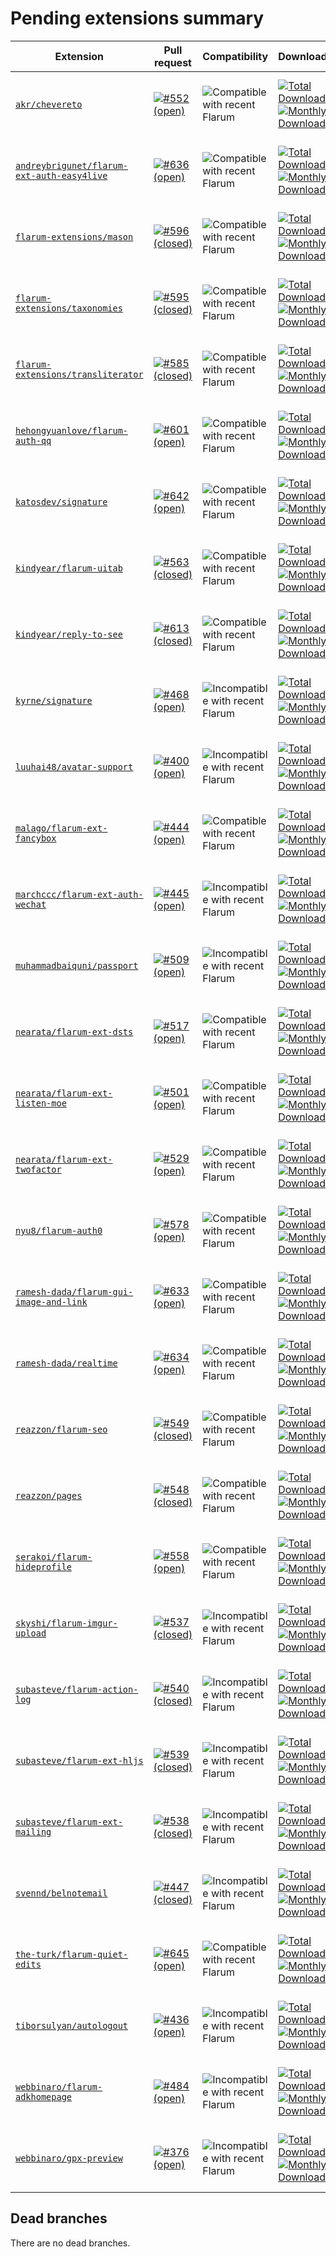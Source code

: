 # Pending extensions summary

| Extension | Pull request | Compatibility | Downloads | License |
| --- | --- | --- | --- | --- |
| [`akr/chevereto`](https://github.com/AKR-Developers/flarum-chevereto) | [![#552 (open)](https://img.shields.io/badge/PR-%23552-brightgreen)](https://github.com/rob006-software/flarum-translations/pull/552) | ![Compatible with recent Flarum](https://img.shields.io/badge/flarum-%5E1.0.0-brightgreen) | [![Total Downloads](https://img.shields.io/packagist/dt/akr/chevereto) <br /> ![Monthly Downloads](https://img.shields.io/packagist/dm/akr/chevereto)](https://packagist.org/packages/akr/chevereto/stats) | [![GitHub license](https://img.shields.io/github/license/AKR-Developers/flarum-chevereto)](https://github.com/AKR-Developers/flarum-chevereto) <br /> [![Packagist license](https://img.shields.io/packagist/l/akr/chevereto)](https://packagist.org/packages/akr/chevereto) |
| [`andreybrigunet/flarum-ext-auth-easy4live`](https://github.com/AndreyBrigunet/flarum-ext-auth-easy4live) | [![#636 (open)](https://img.shields.io/badge/PR-%23636-brightgreen)](https://github.com/rob006-software/flarum-translations/pull/636) | ![Compatible with recent Flarum](https://img.shields.io/badge/flarum-%5E1.0-brightgreen) | [![Total Downloads](https://img.shields.io/packagist/dt/andreybrigunet/flarum-ext-auth-easy4live) <br /> ![Monthly Downloads](https://img.shields.io/packagist/dm/andreybrigunet/flarum-ext-auth-easy4live)](https://packagist.org/packages/andreybrigunet/flarum-ext-auth-easy4live/stats) | [![GitHub license](https://img.shields.io/github/license/AndreyBrigunet/flarum-ext-auth-easy4live)](https://github.com/AndreyBrigunet/flarum-ext-auth-easy4live) <br /> [![Packagist license](https://img.shields.io/packagist/l/andreybrigunet/flarum-ext-auth-easy4live)](https://packagist.org/packages/andreybrigunet/flarum-ext-auth-easy4live) |
| [`flarum-extensions/mason`](https://github.com/bientran/mason) | [![#596 (closed)](https://img.shields.io/badge/PR-%23596-red)](https://github.com/rob006-software/flarum-translations/pull/596) | ![Compatible with recent Flarum](https://img.shields.io/badge/flarum-%5E1.0-brightgreen) | [![Total Downloads](https://img.shields.io/packagist/dt/flarum-extensions/mason) <br /> ![Monthly Downloads](https://img.shields.io/packagist/dm/flarum-extensions/mason)](https://packagist.org/packages/flarum-extensions/mason/stats) | [![GitHub license](https://img.shields.io/github/license/bientran/mason)](https://github.com/bientran/mason) <br /> [![Packagist license](https://img.shields.io/packagist/l/flarum-extensions/mason)](https://packagist.org/packages/flarum-extensions/mason) |
| [`flarum-extensions/taxonomies`](https://github.com/bientran/taxonomies) | [![#595 (closed)](https://img.shields.io/badge/PR-%23595-red)](https://github.com/rob006-software/flarum-translations/pull/595) | ![Compatible with recent Flarum](https://img.shields.io/badge/flarum-%5E1.0.0-brightgreen) | [![Total Downloads](https://img.shields.io/packagist/dt/flarum-extensions/taxonomies) <br /> ![Monthly Downloads](https://img.shields.io/packagist/dm/flarum-extensions/taxonomies)](https://packagist.org/packages/flarum-extensions/taxonomies/stats) | [![GitHub license](https://img.shields.io/github/license/bientran/taxonomies)](https://github.com/bientran/taxonomies) <br /> [![Packagist license](https://img.shields.io/packagist/l/flarum-extensions/taxonomies)](https://packagist.org/packages/flarum-extensions/taxonomies) |
| [`flarum-extensions/transliterator`](https://github.com/bientran/transliterator) | [![#585 (closed)](https://img.shields.io/badge/PR-%23585-red)](https://github.com/rob006-software/flarum-translations/pull/585) | ![Compatible with recent Flarum](https://img.shields.io/badge/flarum-%5E1.0.0-brightgreen) | [![Total Downloads](https://img.shields.io/packagist/dt/flarum-extensions/transliterator) <br /> ![Monthly Downloads](https://img.shields.io/packagist/dm/flarum-extensions/transliterator)](https://packagist.org/packages/flarum-extensions/transliterator/stats) | [![GitHub license](https://img.shields.io/github/license/bientran/transliterator)](https://github.com/bientran/transliterator) <br /> [![Packagist license](https://img.shields.io/packagist/l/flarum-extensions/transliterator)](https://packagist.org/packages/flarum-extensions/transliterator) |
| [`hehongyuanlove/flarum-auth-qq`](https://github.com/Hehongyuanlove/flarum-auth-qq) | [![#601 (open)](https://img.shields.io/badge/PR-%23601-brightgreen)](https://github.com/rob006-software/flarum-translations/pull/601) | ![Compatible with recent Flarum](https://img.shields.io/badge/flarum-%5E1.0-brightgreen) | [![Total Downloads](https://img.shields.io/packagist/dt/hehongyuanlove/flarum-auth-qq) <br /> ![Monthly Downloads](https://img.shields.io/packagist/dm/hehongyuanlove/flarum-auth-qq)](https://packagist.org/packages/hehongyuanlove/flarum-auth-qq/stats) | [![GitHub license](https://img.shields.io/github/license/Hehongyuanlove/flarum-auth-qq)](https://github.com/Hehongyuanlove/flarum-auth-qq) <br /> [![Packagist license](https://img.shields.io/packagist/l/hehongyuanlove/flarum-auth-qq)](https://packagist.org/packages/hehongyuanlove/flarum-auth-qq) |
| [`katosdev/signature`](https://github.com/katosdev/signature) | [![#642 (open)](https://img.shields.io/badge/PR-%23642-brightgreen)](https://github.com/rob006-software/flarum-translations/pull/642) | ![Compatible with recent Flarum](https://img.shields.io/badge/flarum-%5E1.0.0-brightgreen) | [![Total Downloads](https://img.shields.io/packagist/dt/katosdev/signature) <br /> ![Monthly Downloads](https://img.shields.io/packagist/dm/katosdev/signature)](https://packagist.org/packages/katosdev/signature/stats) | [![GitHub license](https://img.shields.io/github/license/katosdev/signature)](https://github.com/katosdev/signature) <br /> [![Packagist license](https://img.shields.io/packagist/l/katosdev/signature)](https://packagist.org/packages/katosdev/signature) |
| [`kindyear/flarum-uitab`](https://github.com/kindyear/flarum-uitab) | [![#563 (closed)](https://img.shields.io/badge/PR-%23563-red)](https://github.com/rob006-software/flarum-translations/pull/563) | ![Compatible with recent Flarum](https://img.shields.io/badge/flarum-%3E%3D0.1.0--beta.16-brightgreen) | [![Total Downloads](https://img.shields.io/packagist/dt/kindyear/flarum-uitab) <br /> ![Monthly Downloads](https://img.shields.io/packagist/dm/kindyear/flarum-uitab)](https://packagist.org/packages/kindyear/flarum-uitab/stats) | [![GitHub license](https://img.shields.io/github/license/kindyear/flarum-uitab)](https://github.com/kindyear/flarum-uitab) <br /> [![Packagist license](https://img.shields.io/packagist/l/kindyear/flarum-uitab)](https://packagist.org/packages/kindyear/flarum-uitab) |
| [`kindyear/reply-to-see`](https://github.com/kindyear/flarum-ext-reply2see) | [![#613 (closed)](https://img.shields.io/badge/PR-%23613-red)](https://github.com/rob006-software/flarum-translations/pull/613) | ![Compatible with recent Flarum](https://img.shields.io/badge/flarum-%5E1.0.0-brightgreen) | [![Total Downloads](https://img.shields.io/packagist/dt/kindyear/reply-to-see) <br /> ![Monthly Downloads](https://img.shields.io/packagist/dm/kindyear/reply-to-see)](https://packagist.org/packages/kindyear/reply-to-see/stats) | [![GitHub license](https://img.shields.io/github/license/kindyear/flarum-ext-reply2see)](https://github.com/kindyear/flarum-ext-reply2see) <br /> [![Packagist license](https://img.shields.io/packagist/l/kindyear/reply-to-see)](https://packagist.org/packages/kindyear/reply-to-see) |
| [`kyrne/signature`](https://github.com/KyrneDev/signature) | [![#468 (open)](https://img.shields.io/badge/PR-%23468-brightgreen)](https://github.com/rob006-software/flarum-translations/pull/468) | ![Incompatible with recent Flarum](https://img.shields.io/badge/flarum-%5E0.1.0--beta.15-red) | [![Total Downloads](https://img.shields.io/packagist/dt/kyrne/signature) <br /> ![Monthly Downloads](https://img.shields.io/packagist/dm/kyrne/signature)](https://packagist.org/packages/kyrne/signature/stats) | [![GitHub license](https://img.shields.io/github/license/KyrneDev/signature)](https://github.com/KyrneDev/signature) <br /> [![Packagist license](https://img.shields.io/packagist/l/kyrne/signature)](https://packagist.org/packages/kyrne/signature) |
| [`luuhai48/avatar-support`](https://github.com/luuhai48/avatar-support) | [![#400 (open)](https://img.shields.io/badge/PR-%23400-brightgreen)](https://github.com/rob006-software/flarum-translations/pull/400) | ![Incompatible with recent Flarum](https://img.shields.io/badge/flarum-%5E0.1.0--beta.14-red) | [![Total Downloads](https://img.shields.io/packagist/dt/luuhai48/avatar-support) <br /> ![Monthly Downloads](https://img.shields.io/packagist/dm/luuhai48/avatar-support)](https://packagist.org/packages/luuhai48/avatar-support/stats) | [![GitHub license](https://img.shields.io/github/license/luuhai48/avatar-support)](https://github.com/luuhai48/avatar-support) <br /> [![Packagist license](https://img.shields.io/packagist/l/luuhai48/avatar-support)](https://packagist.org/packages/luuhai48/avatar-support) |
| [`malago/flarum-ext-fancybox`](https://github.com/malago86/flarum-ext-fancybox) | [![#444 (open)](https://img.shields.io/badge/PR-%23444-brightgreen)](https://github.com/rob006-software/flarum-translations/pull/444) | ![Compatible with recent Flarum](https://img.shields.io/badge/flarum-%5E1.0.0-brightgreen) | [![Total Downloads](https://img.shields.io/packagist/dt/malago/flarum-ext-fancybox) <br /> ![Monthly Downloads](https://img.shields.io/packagist/dm/malago/flarum-ext-fancybox)](https://packagist.org/packages/malago/flarum-ext-fancybox/stats) | [![GitHub license](https://img.shields.io/github/license/malago86/flarum-ext-fancybox)](https://github.com/malago86/flarum-ext-fancybox) <br /> [![Packagist license](https://img.shields.io/packagist/l/malago/flarum-ext-fancybox)](https://packagist.org/packages/malago/flarum-ext-fancybox) |
| [`marchccc/flarum-ext-auth-wechat`](https://github.com/Marchccc/flarum-ext-auth-wechat) | [![#445 (open)](https://img.shields.io/badge/PR-%23445-brightgreen)](https://github.com/rob006-software/flarum-translations/pull/445) | ![Incompatible with recent Flarum](https://img.shields.io/badge/flarum-%5E0.1.0--beta.15-red) | [![Total Downloads](https://img.shields.io/packagist/dt/marchccc/flarum-ext-auth-wechat) <br /> ![Monthly Downloads](https://img.shields.io/packagist/dm/marchccc/flarum-ext-auth-wechat)](https://packagist.org/packages/marchccc/flarum-ext-auth-wechat/stats) | [![GitHub license](https://img.shields.io/github/license/Marchccc/flarum-ext-auth-wechat)](https://github.com/Marchccc/flarum-ext-auth-wechat) <br /> [![Packagist license](https://img.shields.io/packagist/l/marchccc/flarum-ext-auth-wechat)](https://packagist.org/packages/marchccc/flarum-ext-auth-wechat) |
| [`muhammadbaiquni/passport`](https://github.com/muhammadbaiquni/passport) | [![#509 (open)](https://img.shields.io/badge/PR-%23509-brightgreen)](https://github.com/rob006-software/flarum-translations/pull/509) | ![Incompatible with recent Flarum](https://img.shields.io/badge/flarum-%5E0.1.0--beta.16-red) | [![Total Downloads](https://img.shields.io/packagist/dt/muhammadbaiquni/passport) <br /> ![Monthly Downloads](https://img.shields.io/packagist/dm/muhammadbaiquni/passport)](https://packagist.org/packages/muhammadbaiquni/passport/stats) | [![GitHub license](https://img.shields.io/github/license/muhammadbaiquni/passport)](https://github.com/muhammadbaiquni/passport) <br /> [![Packagist license](https://img.shields.io/packagist/l/muhammadbaiquni/passport)](https://packagist.org/packages/muhammadbaiquni/passport) |
| [`nearata/flarum-ext-dsts`](https://github.com/Nearata/flarum-ext-dsts) | [![#517 (open)](https://img.shields.io/badge/PR-%23517-brightgreen)](https://github.com/rob006-software/flarum-translations/pull/517) | ![Compatible with recent Flarum](https://img.shields.io/badge/flarum-%5E1.0-brightgreen) | [![Total Downloads](https://img.shields.io/packagist/dt/nearata/flarum-ext-dsts) <br /> ![Monthly Downloads](https://img.shields.io/packagist/dm/nearata/flarum-ext-dsts)](https://packagist.org/packages/nearata/flarum-ext-dsts/stats) | [![GitHub license](https://img.shields.io/github/license/Nearata/flarum-ext-dsts)](https://github.com/Nearata/flarum-ext-dsts) <br /> [![Packagist license](https://img.shields.io/packagist/l/nearata/flarum-ext-dsts)](https://packagist.org/packages/nearata/flarum-ext-dsts) |
| [`nearata/flarum-ext-listen-moe`](https://github.com/Nearata/flarum-ext-listen-moe) | [![#501 (open)](https://img.shields.io/badge/PR-%23501-brightgreen)](https://github.com/rob006-software/flarum-translations/pull/501) | ![Compatible with recent Flarum](https://img.shields.io/badge/flarum-%5E1.0.0-brightgreen) | [![Total Downloads](https://img.shields.io/packagist/dt/nearata/flarum-ext-listen-moe) <br /> ![Monthly Downloads](https://img.shields.io/packagist/dm/nearata/flarum-ext-listen-moe)](https://packagist.org/packages/nearata/flarum-ext-listen-moe/stats) | [![GitHub license](https://img.shields.io/github/license/Nearata/flarum-ext-listen-moe)](https://github.com/Nearata/flarum-ext-listen-moe) <br /> [![Packagist license](https://img.shields.io/packagist/l/nearata/flarum-ext-listen-moe)](https://packagist.org/packages/nearata/flarum-ext-listen-moe) |
| [`nearata/flarum-ext-twofactor`](https://github.com/Nearata/flarum-ext-twofactor) | [![#529 (open)](https://img.shields.io/badge/PR-%23529-brightgreen)](https://github.com/rob006-software/flarum-translations/pull/529) | ![Compatible with recent Flarum](https://img.shields.io/badge/flarum-%5E1.0.0-brightgreen) | [![Total Downloads](https://img.shields.io/packagist/dt/nearata/flarum-ext-twofactor) <br /> ![Monthly Downloads](https://img.shields.io/packagist/dm/nearata/flarum-ext-twofactor)](https://packagist.org/packages/nearata/flarum-ext-twofactor/stats) | [![GitHub license](https://img.shields.io/github/license/Nearata/flarum-ext-twofactor)](https://github.com/Nearata/flarum-ext-twofactor) <br /> [![Packagist license](https://img.shields.io/packagist/l/nearata/flarum-ext-twofactor)](https://packagist.org/packages/nearata/flarum-ext-twofactor) |
| [`nyu8/flarum-auth0`](https://github.com/nyu8/flarum-auth0) | [![#578 (open)](https://img.shields.io/badge/PR-%23578-brightgreen)](https://github.com/rob006-software/flarum-translations/pull/578) | ![Compatible with recent Flarum](https://img.shields.io/badge/flarum-%5E1.0-brightgreen) | [![Total Downloads](https://img.shields.io/packagist/dt/nyu8/flarum-auth0) <br /> ![Monthly Downloads](https://img.shields.io/packagist/dm/nyu8/flarum-auth0)](https://packagist.org/packages/nyu8/flarum-auth0/stats) | [![GitHub license](https://img.shields.io/github/license/nyu8/flarum-auth0)](https://github.com/nyu8/flarum-auth0) <br /> [![Packagist license](https://img.shields.io/packagist/l/nyu8/flarum-auth0)](https://packagist.org/packages/nyu8/flarum-auth0) |
| [`ramesh-dada/flarum-gui-image-and-link`](https://github.com/ramesh-dada/Flarum-GUI-Image-and-Link) | [![#633 (open)](https://img.shields.io/badge/PR-%23633-brightgreen)](https://github.com/rob006-software/flarum-translations/pull/633) | ![Compatible with recent Flarum](https://img.shields.io/badge/flarum-%5E1.0-brightgreen) | [![Total Downloads](https://img.shields.io/packagist/dt/ramesh-dada/flarum-gui-image-and-link) <br /> ![Monthly Downloads](https://img.shields.io/packagist/dm/ramesh-dada/flarum-gui-image-and-link)](https://packagist.org/packages/ramesh-dada/flarum-gui-image-and-link/stats) | [![GitHub license](https://img.shields.io/github/license/ramesh-dada/Flarum-GUI-Image-and-Link)](https://github.com/ramesh-dada/Flarum-GUI-Image-and-Link) <br /> [![Packagist license](https://img.shields.io/packagist/l/ramesh-dada/flarum-gui-image-and-link)](https://packagist.org/packages/ramesh-dada/flarum-gui-image-and-link) |
| [`ramesh-dada/realtime`](https://github.com/ramesh-dada/realtime) | [![#634 (open)](https://img.shields.io/badge/PR-%23634-brightgreen)](https://github.com/rob006-software/flarum-translations/pull/634) | ![Compatible with recent Flarum](https://img.shields.io/badge/flarum-%5E1.0-brightgreen) | [![Total Downloads](https://img.shields.io/packagist/dt/ramesh-dada/realtime) <br /> ![Monthly Downloads](https://img.shields.io/packagist/dm/ramesh-dada/realtime)](https://packagist.org/packages/ramesh-dada/realtime/stats) | [![GitHub license](https://img.shields.io/github/license/ramesh-dada/realtime)](https://github.com/ramesh-dada/realtime) <br /> [![Packagist license](https://img.shields.io/packagist/l/ramesh-dada/realtime)](https://packagist.org/packages/ramesh-dada/realtime) |
| [`reazzon/flarum-seo`](https://github.com/FlusherDock1/flarum-seo) | [![#549 (closed)](https://img.shields.io/badge/PR-%23549-red)](https://github.com/rob006-software/flarum-translations/pull/549) | ![Compatible with recent Flarum](https://img.shields.io/badge/flarum-%5E1.0.0-brightgreen) | [![Total Downloads](https://img.shields.io/packagist/dt/reazzon/flarum-seo) <br /> ![Monthly Downloads](https://img.shields.io/packagist/dm/reazzon/flarum-seo)](https://packagist.org/packages/reazzon/flarum-seo/stats) | [![GitHub license](https://img.shields.io/github/license/FlusherDock1/flarum-seo)](https://github.com/FlusherDock1/flarum-seo) <br /> [![Packagist license](https://img.shields.io/packagist/l/reazzon/flarum-seo)](https://packagist.org/packages/reazzon/flarum-seo) |
| [`reazzon/pages`](https://github.com/FlusherDock1/pages) | [![#548 (closed)](https://img.shields.io/badge/PR-%23548-red)](https://github.com/rob006-software/flarum-translations/pull/548) | ![Compatible with recent Flarum](https://img.shields.io/badge/flarum-%5E1.0.0-brightgreen) | [![Total Downloads](https://img.shields.io/packagist/dt/reazzon/pages) <br /> ![Monthly Downloads](https://img.shields.io/packagist/dm/reazzon/pages)](https://packagist.org/packages/reazzon/pages/stats) | [![GitHub license](https://img.shields.io/github/license/FlusherDock1/pages)](https://github.com/FlusherDock1/pages) <br /> [![Packagist license](https://img.shields.io/packagist/l/reazzon/pages)](https://packagist.org/packages/reazzon/pages) |
| [`serakoi/flarum-hideprofile`](https://github.com/Serakoi/flarum-hideprofile) | [![#558 (open)](https://img.shields.io/badge/PR-%23558-brightgreen)](https://github.com/rob006-software/flarum-translations/pull/558) | ![Compatible with recent Flarum](https://img.shields.io/badge/flarum-%5E1.0-brightgreen) | [![Total Downloads](https://img.shields.io/packagist/dt/serakoi/flarum-hideprofile) <br /> ![Monthly Downloads](https://img.shields.io/packagist/dm/serakoi/flarum-hideprofile)](https://packagist.org/packages/serakoi/flarum-hideprofile/stats) | [![GitHub license](https://img.shields.io/github/license/Serakoi/flarum-hideprofile)](https://github.com/Serakoi/flarum-hideprofile) <br /> [![Packagist license](https://img.shields.io/packagist/l/serakoi/flarum-hideprofile)](https://packagist.org/packages/serakoi/flarum-hideprofile) |
| [`skyshi/flarum-imgur-upload`](https://github.com/SkyShi-wvb/imgur-upload) | [![#537 (closed)](https://img.shields.io/badge/PR-%23537-red)](https://github.com/rob006-software/flarum-translations/pull/537) | ![Incompatible with recent Flarum](https://img.shields.io/badge/flarum-%3E%3D0.1.0--beta.16_%3C0.1.0--beta.17-red) | [![Total Downloads](https://img.shields.io/packagist/dt/skyshi/flarum-imgur-upload) <br /> ![Monthly Downloads](https://img.shields.io/packagist/dm/skyshi/flarum-imgur-upload)](https://packagist.org/packages/skyshi/flarum-imgur-upload/stats) | [![GitHub license](https://img.shields.io/github/license/SkyShi-wvb/imgur-upload)](https://github.com/SkyShi-wvb/imgur-upload) <br /> [![Packagist license](https://img.shields.io/packagist/l/skyshi/flarum-imgur-upload)](https://packagist.org/packages/skyshi/flarum-imgur-upload) |
| [`subasteve/flarum-action-log`](https://github.com/subasteve/flarum-action-log) | [![#540 (closed)](https://img.shields.io/badge/PR-%23540-red)](https://github.com/rob006-software/flarum-translations/pull/540) | ![Incompatible with recent Flarum](https://img.shields.io/badge/flarum-%3E%3D0.1.0--beta.14_%3C0.1.0--beta.17-red) | [![Total Downloads](https://img.shields.io/packagist/dt/subasteve/flarum-action-log) <br /> ![Monthly Downloads](https://img.shields.io/packagist/dm/subasteve/flarum-action-log)](https://packagist.org/packages/subasteve/flarum-action-log/stats) | [![GitHub license](https://img.shields.io/github/license/subasteve/flarum-action-log)](https://github.com/subasteve/flarum-action-log) <br /> [![Packagist license](https://img.shields.io/packagist/l/subasteve/flarum-action-log)](https://packagist.org/packages/subasteve/flarum-action-log) |
| [`subasteve/flarum-ext-hljs`](https://github.com/subasteve/flarum-ext-hljs) | [![#539 (closed)](https://img.shields.io/badge/PR-%23539-red)](https://github.com/rob006-software/flarum-translations/pull/539) | ![Incompatible with recent Flarum](https://img.shields.io/badge/flarum-%5E0.1.0--beta.16-red) | [![Total Downloads](https://img.shields.io/packagist/dt/subasteve/flarum-ext-hljs) <br /> ![Monthly Downloads](https://img.shields.io/packagist/dm/subasteve/flarum-ext-hljs)](https://packagist.org/packages/subasteve/flarum-ext-hljs/stats) | [![GitHub license](https://img.shields.io/github/license/subasteve/flarum-ext-hljs)](https://github.com/subasteve/flarum-ext-hljs) <br /> [![Packagist license](https://img.shields.io/packagist/l/subasteve/flarum-ext-hljs)](https://packagist.org/packages/subasteve/flarum-ext-hljs) |
| [`subasteve/flarum-ext-mailing`](https://github.com/subasteve/flarum-ext-mailing) | [![#538 (closed)](https://img.shields.io/badge/PR-%23538-red)](https://github.com/rob006-software/flarum-translations/pull/538) | ![Incompatible with recent Flarum](https://img.shields.io/badge/flarum-%3E%3D0.1.0--beta.15_%3C0.1.0--beta.17-red) | [![Total Downloads](https://img.shields.io/packagist/dt/subasteve/flarum-ext-mailing) <br /> ![Monthly Downloads](https://img.shields.io/packagist/dm/subasteve/flarum-ext-mailing)](https://packagist.org/packages/subasteve/flarum-ext-mailing/stats) | [![GitHub license](https://img.shields.io/github/license/subasteve/flarum-ext-mailing)](https://github.com/subasteve/flarum-ext-mailing) <br /> [![Packagist license](https://img.shields.io/packagist/l/subasteve/flarum-ext-mailing)](https://packagist.org/packages/subasteve/flarum-ext-mailing) |
| [`svennd/belnotemail`](https://github.com/svennd/belnotemail) | [![#447 (closed)](https://img.shields.io/badge/PR-%23447-red)](https://github.com/rob006-software/flarum-translations/pull/447) | ![Incompatible with recent Flarum](https://img.shields.io/badge/flarum-%5E0.1.0--beta.14-red) | [![Total Downloads](https://img.shields.io/packagist/dt/svennd/belnotemail) <br /> ![Monthly Downloads](https://img.shields.io/packagist/dm/svennd/belnotemail)](https://packagist.org/packages/svennd/belnotemail/stats) | [![GitHub license](https://img.shields.io/github/license/svennd/belnotemail)](https://github.com/svennd/belnotemail) <br /> [![Packagist license](https://img.shields.io/packagist/l/svennd/belnotemail)](https://packagist.org/packages/svennd/belnotemail) |
| [`the-turk/flarum-quiet-edits`](https://github.com/the-turk/flarum-quiet-edits) | [![#645 (open)](https://img.shields.io/badge/PR-%23645-brightgreen)](https://github.com/rob006-software/flarum-translations/pull/645) | ![Compatible with recent Flarum](https://img.shields.io/badge/flarum-%5E1.0.2-brightgreen) | [![Total Downloads](https://img.shields.io/packagist/dt/the-turk/flarum-quiet-edits) <br /> ![Monthly Downloads](https://img.shields.io/packagist/dm/the-turk/flarum-quiet-edits)](https://packagist.org/packages/the-turk/flarum-quiet-edits/stats) | [![GitHub license](https://img.shields.io/github/license/the-turk/flarum-quiet-edits)](https://github.com/the-turk/flarum-quiet-edits) <br /> [![Packagist license](https://img.shields.io/packagist/l/the-turk/flarum-quiet-edits)](https://packagist.org/packages/the-turk/flarum-quiet-edits) |
| [`tiborsulyan/autologout`](https://github.com/tiborsulyan/autologout) | [![#436 (open)](https://img.shields.io/badge/PR-%23436-brightgreen)](https://github.com/rob006-software/flarum-translations/pull/436) | ![Incompatible with recent Flarum](https://img.shields.io/badge/flarum-%3E%3D0.1.0--beta.15_%3C0.1.0--beta.16-red) | [![Total Downloads](https://img.shields.io/packagist/dt/tiborsulyan/autologout) <br /> ![Monthly Downloads](https://img.shields.io/packagist/dm/tiborsulyan/autologout)](https://packagist.org/packages/tiborsulyan/autologout/stats) | [![GitHub license](https://img.shields.io/github/license/tiborsulyan/autologout)](https://github.com/tiborsulyan/autologout) <br /> [![Packagist license](https://img.shields.io/packagist/l/tiborsulyan/autologout)](https://packagist.org/packages/tiborsulyan/autologout) |
| [`webbinaro/flarum-adkhomepage`](https://github.com/eddiewebb/flarum-adkhomepage) | [![#484 (open)](https://img.shields.io/badge/PR-%23484-brightgreen)](https://github.com/rob006-software/flarum-translations/pull/484) | ![Incompatible with recent Flarum](https://img.shields.io/badge/flarum-%5E0.1.0--beta.16-red) | [![Total Downloads](https://img.shields.io/packagist/dt/webbinaro/flarum-adkhomepage) <br /> ![Monthly Downloads](https://img.shields.io/packagist/dm/webbinaro/flarum-adkhomepage)](https://packagist.org/packages/webbinaro/flarum-adkhomepage/stats) | [![GitHub license](https://img.shields.io/github/license/eddiewebb/flarum-adkhomepage)](https://github.com/eddiewebb/flarum-adkhomepage) <br /> [![Packagist license](https://img.shields.io/packagist/l/webbinaro/flarum-adkhomepage)](https://packagist.org/packages/webbinaro/flarum-adkhomepage) |
| [`webbinaro/gpx-preview`](https://github.com/eddiewebb/flarum-gpx-preview) | [![#376 (open)](https://img.shields.io/badge/PR-%23376-brightgreen)](https://github.com/rob006-software/flarum-translations/pull/376) | ![Incompatible with recent Flarum](https://img.shields.io/badge/flarum-%5E0.1.0--beta.16-red) | [![Total Downloads](https://img.shields.io/packagist/dt/webbinaro/gpx-preview) <br /> ![Monthly Downloads](https://img.shields.io/packagist/dm/webbinaro/gpx-preview)](https://packagist.org/packages/webbinaro/gpx-preview/stats) | [![GitHub license](https://img.shields.io/github/license/eddiewebb/flarum-gpx-preview)](https://github.com/eddiewebb/flarum-gpx-preview) <br /> [![Packagist license](https://img.shields.io/packagist/l/webbinaro/gpx-preview)](https://packagist.org/packages/webbinaro/gpx-preview) |


## Dead branches

There are no dead branches.
